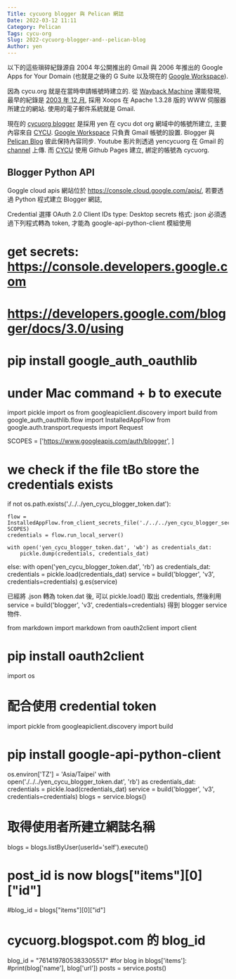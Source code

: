 ```yaml
---
Title: cycuorg blogger 與 Pelican 網誌
Date: 2022-03-12 11:11
Category: Pelican
Tags: cycu-org
Slug: 2022-cycuorg-blogger-and--pelican-blog
Author: yen
---
```


以下的這些瑣碎紀錄源自 2004 年公開推出的 Gmail 與 2006 年推出的 Google Apps for Your Domain (也就是之後的 G Suite 以及現在的 [Google Workspace]).

<!-- PELICAN_END_SUMMARY -->

因為 cycu.org 就是在當時申請帳號時建立的. 從 [Wayback Machine] 還能發現, 最早的紀錄是 [2003 年 12 月], 採用 Xoops 在 Apache 1.3.28 版的 WWW 伺服器所建立的網站. 使用的電子郵件系統就是 Gmail.

現在的 [cycuorg blogger] 是採用 yen 在 cycu dot org 網域中的帳號所建立, 主要內容來自 [CYCU]. [Google Workspace] 只負責 Gmail 帳號的設置. Blogger 與 [Pelican Blog] 彼此保持內容同步. Youtube 影片則透過 yencycuorg 在 Gmail 的 [channel] 上傳. 而 [CYCU] 使用 Github Pages 建立, 綁定的帳號為 cycuorg. 

[cycuorg blogger]: https://cycuorg.blogspot.com
[CYCU]: https://cycu.org
[channel]: https://www.youtube.com/channel/UCOJQSG4KAaKMKK82dEFnLsw
[Pelican Blog]: https://blog.getpelican.com/
[Google Workspace]: https://workspace.google.com/
[Wayback Machine]: https://web.archive.org
[2003 年 12 月]: https://web.archive.org/web/20031220081545/http://www.cycu.org/

Blogger Python API
----

Goggle cloud apis 網站位於 <https://console.cloud.google.com/apis/>, 若要透過 Python 程式建立 Blogger 網誌, 

Credential 選擇 OAuth 2.0 Client IDs 
type: Desktop
secrets 格式: json
必須透過下列程式轉為 token, 才能為 google-api-python-client 模組使用

# get secrets: https://console.developers.google.com
# https://developers.google.com/blogger/docs/3.0/using
# pip install google_auth_oauthlib
# under Mac command + b to execute
import pickle
import os
from googleapiclient.discovery import build
from google_auth_oauthlib.flow import InstalledAppFlow
from google.auth.transport.requests import Request


SCOPES = ['https://www.googleapis.com/auth/blogger', ]

# we check if the file tBo store the credentials exists
if not os.path.exists('./../../yen_cycu_blogger_token.dat'):

    flow = InstalledAppFlow.from_client_secrets_file('./../../yen_cycu_blogger_secrets.json', SCOPES)
    credentials = flow.run_local_server()

    with open('yen_cycu_blogger_token.dat', 'wb') as credentials_dat:
        pickle.dump(credentials, credentials_dat)
else:
    with open('yen_cycu_blogger_token.dat', 'rb') as credentials_dat:
        credentials = pickle.load(credentials_dat)
service = build('blogger', 'v3', credentials=credentials)
g.es(service)

已經將 .json 轉為 token.dat 後, 可以 pickle.load() 取出 credentials, 然後利用 service = build('blogger', 'v3', credentials=credentials) 得到
blogger service 物件.

from markdown import markdown
from oauth2client import client
# pip install oauth2client
import os
# 配合使用 credential token
import pickle
from googleapiclient.discovery import build
# pip install google-api-python-client

os.environ['TZ'] = 'Asia/Taipei'
with open('./../../yen_cycu_blogger_token.dat', 'rb') as credentials_dat:
    credentials = pickle.load(credentials_dat)
service = build('blogger', 'v3', credentials=credentials)
blogs = service.blogs()
# 取得使用者所建立網誌名稱
blogs = blogs.listByUser(userId='self').execute()
# post_id is now blogs["items"][0]["id"]
#blog_id = blogs["items"][0]["id"]
# cycuorg.blogspot.com 的 blog_id
blog_id = "7614197805383305517"
#for blog in blogs['items']:
    #print(blog['name'], blog['url'])
posts = service.posts()













